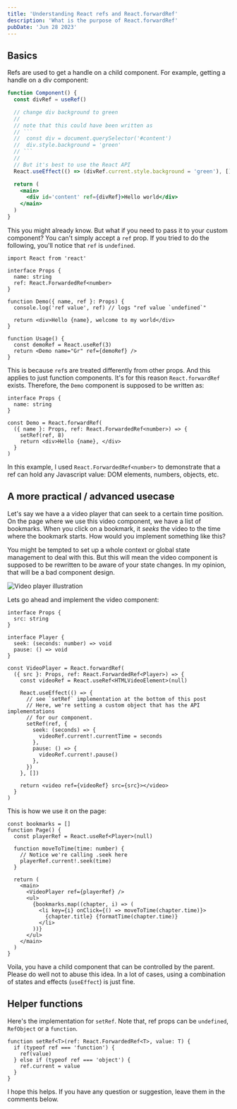```yaml
---
title: 'Understanding React refs and React.forwardRef'
description: 'What is the purpose of React.forwardRef'
pubDate: 'Jun 28 2023'
---
```


## Basics

Refs are used to get a handle on a child component. For example, getting a handle on a div component:

````jsx
function Component() {
  const divRef = useRef()

  // change div background to green
  //
  // note that this could have been written as
  // ```
  //  const div = document.querySelector('#content')
  //  div.style.background = 'green'
  // ```
  //
  // But it's best to use the React API
  React.useEffect(() => (divRef.current.style.background = 'green'), [])

  return (
    <main>
      <div id='content' ref={divRef}>Hello world</div>
    </main>
  )
}
````

This you might already know. But what if you need to pass it to your custom component? You can't simply accept a `ref` prop. If you tried to do the following, you'll notice that `ref` is `undefined`.

```tsx
import React from 'react'

interface Props {
  name: string
  ref: React.ForwardedRef<number>
}

function Demo({ name, ref }: Props) {
  console.log('ref value', ref) // logs "ref value `undefined`"

  return <div>Hello {name}, welcome to my world</div>
}

function Usage() {
  const demoRef = React.useRef(3)
  return <Demo name="Gr" ref={demoRef} />
}
```

This is because `ref`s are treated differently from other props. And this applies to just function components. It's for this reason `React.forwardRef` exists. Therefore, the `Demo` component is supposed to be written as:

```tsx
interface Props {
  name: string
}

const Demo = React.forwardRef(
  ({ name }: Props, ref: React.ForwardedRef<number>) => {
    setRef(ref, 8)
    return <div>Hello {name}, </div>
  }
)
```

In this example, I used `React.ForwardedRef<number>` to demonstrate that a ref can hold any Javascript value: DOM elements, numbers, objects, etc.

## A more practical / advanced usecase

Let's say we have a a video player that can seek to a certain time position.
On the page where we use this video component, we have a list of bookmarks. When you click on a bookmark, it _seeks_ the video to the time where the bookmark starts. How would you implement something like this?

You might be tempted to set up a whole context or global state management to deal with this. But this will mean the video component is supposed to be rewritten to be aware of your state changes. In my opinion, that will be a bad component design.

![Video player illustration](/video-player-ref-illustration.png)

Lets go ahead and implement the video component:

```tsx
interface Props {
  src: string
}

interface Player {
  seek: (seconds: number) => void
  pause: () => void
}

const VideoPlayer = React.forwardRef(
  ({ src }: Props, ref: React.ForwardedRef<Player>) => {
    const videoRef = React.useRef<HTMLVideoElement>(null)

    React.useEffect(() => {
      // see `setRef` implementation at the bottom of this post
      // Here, we're setting a custom object that has the API implementations
      // for our component.
      setRef(ref, {
        seek: (seconds) => {
          videoRef.current!.currentTime = seconds
        },
        pause: () => {
          videoRef.current!.pause()
        },
      })
    }, [])

    return <video ref={videoRef} src={src}></video>
  }
)
```

This is how we use it on the page:

```tsx
const bookmarks = []
function Page() {
  const playerRef = React.useRef<Player>(null)

  function moveToTime(time: number) {
    // Notice we're calling .seek here
    playerRef.current!.seek(time)
  }

  return (
    <main>
      <VideoPlayer ref={playerRef} />
      <ul>
        {bookmarks.map((chapter, i) => (
          <li key={i} onClick={() => moveToTime(chapter.time)}>
            {chapter.title} {formatTime(chapter.time)}
          </li>
        ))}
      </ul>
    </main>
  )
}
```

Voila, you have a child component that can be controlled by the parent. Please do well not to abuse this idea. In a lot of cases, using a combination of states and effects (`useEffect`) is just fine.

## Helper functions

Here's the implementation for `setRef`. Note that, ref props can be `undefined`, `RefObject` or a `function`.

```tsx
function setRef<T>(ref: React.ForwardedRef<T>, value: T) {
  if (typeof ref === 'function') {
    ref(value)
  } else if (typeof ref === 'object') {
    ref.current = value
  }
}
```

I hope this helps. If you have any question or suggestion, leave them in the comments below.
